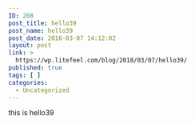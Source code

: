 ```yaml
---
ID: 208
post_title: hello39
post_name: hello39
post_date: 2018-03-07 14:12:02
layout: post
link: >
  https://wp.litefeel.com/blog/2018/03/07/hello39/
published: true
tags: [ ]
categories:
  - Uncategorized
---
```

this is hello39
